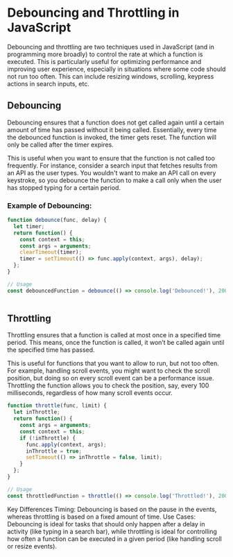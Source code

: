 
# Debouncing and Throttling in JavaScript

Debouncing and throttling are two techniques used in JavaScript (and in programming more broadly) to control the rate at which a function is executed. This is particularly useful for optimizing performance and improving user experience, especially in situations where some code should not run too often. This can include resizing windows, scrolling, keypress actions in search inputs, etc.

## Debouncing

Debouncing ensures that a function does not get called again until a certain amount of time has passed without it being called. Essentially, every time the debounced function is invoked, the timer gets reset. The function will only be called after the timer expires.

This is useful when you want to ensure that the function is not called too frequently. For instance, consider a search input that fetches results from an API as the user types. You wouldn't want to make an API call on every keystroke, so you debounce the function to make a call only when the user has stopped typing for a certain period.

### Example of Debouncing:

```javascript
function debounce(func, delay) {
  let timer;
  return function() {
    const context = this;
    const args = arguments;
    clearTimeout(timer);
    timer = setTimeout(() => func.apply(context, args), delay);
  };
} 

// Usage
const debouncedFunction = debounce(() => console.log('Debounced!'), 2000);



```
  
## Throttling

Throttling ensures that a function is called at most once in a specified time period. This means, once the function is called, it won’t be called again until the specified time has passed.

This is useful for functions that you want to allow to run, but not too often. For example, handling scroll events, you might want to check the scroll position, but doing so on every scroll event can be a performance issue. Throttling the function allows you to check the position, say, every 100 milliseconds, regardless of how many scroll events occur.

```javascript
function throttle(func, limit) {
  let inThrottle;
  return function() {
    const args = arguments;
    const context = this;
    if (!inThrottle) {
      func.apply(context, args);
      inThrottle = true;
      setTimeout(() => inThrottle = false, limit);
    }
  };
}

// Usage
const throttledFunction = throttle(() => console.log('Throttled!'), 2000);
```

Key Differences
Timing: Debouncing is based on the pause in the events, whereas throttling is based on a fixed amount of time.
Use Cases: Debouncing is ideal for tasks that should only happen after a delay in activity (like typing in a search bar), while throttling is ideal for controlling how often a function can be executed in a given period (like handling scroll or resize events).
